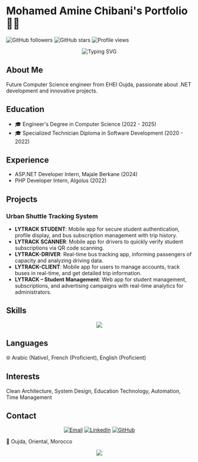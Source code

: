 # Mohamed Amine Chibani's Portfolio 👨‍💻

![GitHub followers](https://img.shields.io/github/followers/AmineChibani?style=social)
![GitHub stars](https://img.shields.io/github/stars/AmineChibani?style=social)
![Profile views](https://komarev.com/ghpvc/?username=AmineChibani&color=blueviolet)

<p align="center">
  <img src="https://readme-typing-svg.herokuapp.com?font=Fira+Code&pause=1000&color=2196F3&center=true&vCenter=true&width=435&lines=Software+Engineer;.NET+Developer;Full+Stack+Developer;Clean+Code+Enthusiast" alt="Typing SVG" />
</p>

## About Me
Future Computer Science engineer from EHEI Oujda, passionate about .NET development and innovative projects.

## Education
- 🎓 Engineer's Degree in Computer Science (2022 - 2025)
- 🎓 Specialized Technician Diploma in Software Development (2020 - 2022)

## Experience
- ASP.NET Developer Intern, Majale Berkane (2024)
- PHP Developer Intern, Algolus (2022)

## Projects
### Urban Shuttle Tracking System
- **LYTRACK STUDENT**: Mobile app for secure student authentication, profile display, and bus subscription management with trip history.
- **LYTRACK SCANNER**: Mobile app for drivers to quickly verify student subscriptions via QR code scanning.
- **LYTRACK-DRIVER**: Real-time bus tracking app, informing passengers of capacity and analyzing driving data.
- **LYTRACK-CLIENT**: Mobile app for users to manage accounts, track buses in real-time, and get detailed trip information.
- **LYTRACK – Student Management**: Web app for student management, subscriptions, and advertising campaigns with real-time analytics for administrators.

## Skills
<p align="center">
  <img src="https://skillicons.dev/icons?i=cs,dotnet,js,python,java,php,angular,nodejs,react,django,html,css,bootstrap,mysql,mongodb,sqlserver,git&perline=9" />
</p>

## Languages
🌐 Arabic (Native), French (Proficient), English (Proficient)

## Interests
Clean Architecture, System Design, Education Technology, Automation, Time Management

## Contact
<p align="center">
  <a href="mailto:chibaniamine044@gmail.com"><img src="https://img.shields.io/badge/Email-D14836?style=for-the-badge&logo=gmail&logoColor=white" alt="Email" /></a>
  <a href="https://www.linkedin.com/in/mohamed-amine-chibani"><img src="https://img.shields.io/badge/LinkedIn-0077B5?style=for-the-badge&logo=linkedin&logoColor=white" alt="LinkedIn" /></a>
  <a href="https://github.com/AmineChibani"><img src="https://img.shields.io/badge/GitHub-100000?style=for-the-badge&logo=github&logoColor=white" alt="GitHub" /></a>
</p>

📍 Oujda, Oriental, Morocco

<p align="center">
  <img src="https://capsule-render.vercel.app/api?type=waving&color=gradient&height=100&section=footer" />
</p>
